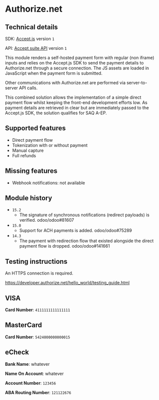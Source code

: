 # Authorize.net

## Technical details

SDK: [Accept.js](https://developer.authorize.net/api/reference/features/acceptjs.html) version `1`

API: [Accept suite API](https://developer.authorize.net/api/reference/index.html) version `1`

This module renders a self-hosted payment form with regular (non iframe) inputs and relies on the
Accept.js SDK to send the payment details to Authorize.net through a secure connection. The JS
assets are loaded in JavaScript when the payment form is submitted.

Other communications with Authorize.net are performed via server-to-server API calls.

This combined solution allows the implementation of a simple direct payment flow whilst keeping the
front-end development efforts low. As payment details are retrieved in clear but are immediately
passed to the Accept.js SDK, the solution qualifies for SAQ A-EP.

## Supported features

- Direct payment flow
- Tokenization with or without payment
- Manual capture
- Full refunds

## Missing features

- Webhook notifications: not available

## Module history

- `15.2`
  - The signature of synchronous notifications (redirect payloads) is verified. odoo/odoo#81607
- `15.0`
  - Support for ACH payments is added. odoo/odoo#75289
- `14.3`
  - The payment with redirection flow that existed alongside the direct payment flow is dropped.
    odoo/odoo#141661

## Testing instructions

An HTTPS connection is required.

https://developer.authorize.net/hello_world/testing_guide.html

## VISA

**Card Number**: `4111111111111111`

## MasterCard

**Card Number**: `5424000000000015`

## eCheck

**Bank Name**: whatever

**Name On Account**: whatever

**Account Number**: `123456`

**ABA Routing Number**: `121122676`
